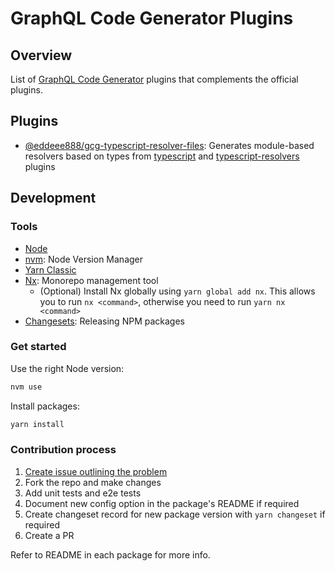 # GraphQL Code Generator Plugins

## Overview

List of [GraphQL Code Generator](https://www.the-guild.dev/graphql/codegen) plugins that complements the official plugins.

## Plugins

- [@eddeee888/gcg-typescript-resolver-files](./packages/typescript-resolver-files): Generates module-based resolvers based on types from [typescript](https://the-guild.dev/graphql/codegen/plugins/typescript/typescript) and [typescript-resolvers](https://www.the-guild.dev/graphql/codegen/plugins/typescript/typescript-resolvers) plugins

## Development

### Tools

- [Node](https://nodejs.org/)
- [nvm](https://github.com/nvm-sh/nvm): Node Version Manager
- [Yarn Classic](https://classic.yarnpkg.com/)
- [Nx](https://nx.dev/): Monorepo management tool
  - (Optional) Install Nx globally using `yarn global add nx`. This allows you to run `nx <command>`, otherwise you need to run `yarn nx <command>`
- [Changesets](https://github.com/changesets/changesets): Releasing NPM packages

### Get started

Use the right Node version:

```bash
nvm use
```

Install packages:

```bash
yarn install
```

### Contribution process

1. [Create issue outlining the problem](https://github.com/eddeee888/graphql-code-generator-plugins/issues/new/choose)
2. Fork the repo and make changes
3. Add unit tests and e2e tests
4. Document new config option in the package's README if required
5. Create changeset record for new package version with `yarn changeset` if required
6. Create a PR

Refer to README in each package for more info.
